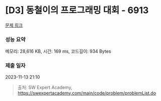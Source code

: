 # [D3] 동철이의 프로그래밍 대회 - 6913 

[문제 링크](https://swexpertacademy.com/main/code/problem/problemDetail.do?contestProbId=AWicMVWKTuMDFAUL) 

### 성능 요약

메모리: 28,616 KB, 시간: 169 ms, 코드길이: 934 Bytes

### 제출 일자

2023-11-13 21:10



> 출처: SW Expert Academy, https://swexpertacademy.com/main/code/problem/problemList.do